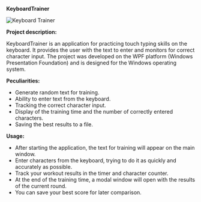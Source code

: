 **KeyboardTrainer**

![Keyboard Trainer](https://github.com/HatoryHanzo182/KeyboardTrainer/assets/55142468/bcef4e74-9105-4503-8e31-c5ec92c26cae)

**Project description:**

KeyboardTrainer is an application for practicing touch typing skills on the keyboard. It provides the user with the text to enter and monitors for correct character input. The project was developed on the WPF platform (Windows Presentation Foundation) and is designed for the Windows operating system.

**Peculiarities:**

- Generate random text for training.
- Ability to enter text from the keyboard.
- Tracking the correct character input.
- Display of the training time and the number of correctly entered characters.
- Saving the best results to a file.

**Usage:**

- After starting the application, the text for training will appear on the main window.
- Enter characters from the keyboard, trying to do it as quickly and accurately as possible.
- Track your workout results in the timer and character counter.
- At the end of the training time, a modal window will open with the results of the current round.
- You can save your best score for later comparison.
